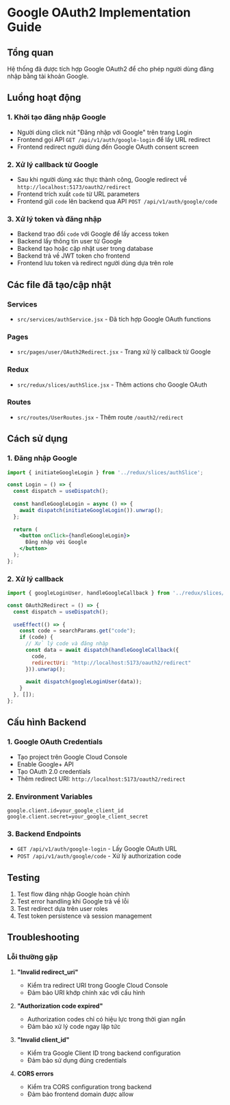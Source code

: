 # Google OAuth2 Implementation Guide

## Tổng quan
Hệ thống đã được tích hợp Google OAuth2 để cho phép người dùng đăng nhập bằng tài khoản Google.

## Luồng hoạt động

### 1. Khởi tạo đăng nhập Google
- Người dùng click nút "Đăng nhập với Google" trên trang Login
- Frontend gọi API `GET /api/v1/auth/google-login` để lấy URL redirect
- Frontend redirect người dùng đến Google OAuth consent screen

### 2. Xử lý callback từ Google
- Sau khi người dùng xác thực thành công, Google redirect về `http://localhost:5173/oauth2/redirect`
- Frontend trích xuất `code` từ URL parameters
- Frontend gửi `code` lên backend qua API `POST /api/v1/auth/google/code`

### 3. Xử lý token và đăng nhập
- Backend trao đổi `code` với Google để lấy access token
- Backend lấy thông tin user từ Google
- Backend tạo hoặc cập nhật user trong database
- Backend trả về JWT token cho frontend
- Frontend lưu token và redirect người dùng dựa trên role

## Các file đã tạo/cập nhật

### Services
- `src/services/authService.jsx` - Đã tích hợp Google OAuth functions

### Pages
- `src/pages/user/OAuth2Redirect.jsx` - Trang xử lý callback từ Google

### Redux
- `src/redux/slices/authSlice.jsx` - Thêm actions cho Google OAuth

### Routes
- `src/routes/UserRoutes.jsx` - Thêm route `/oauth2/redirect`

## Cách sử dụng

### 1. Đăng nhập Google
```jsx
import { initiateGoogleLogin } from '../redux/slices/authSlice';

const Login = () => {
  const dispatch = useDispatch();
  
  const handleGoogleLogin = async () => {
    await dispatch(initiateGoogleLogin()).unwrap();
  };
  
  return (
    <button onClick={handleGoogleLogin}>
      Đăng nhập với Google
    </button>
  );
};
```

### 2. Xử lý callback
```jsx
import { googleLoginUser, handleGoogleCallback } from '../redux/slices/authSlice';

const OAuth2Redirect = () => {
  const dispatch = useDispatch();
  
  useEffect(() => {
    const code = searchParams.get("code");
    if (code) {
      // Xử lý code và đăng nhập
      const data = await dispatch(handleGoogleCallback({
        code,
        redirectUri: "http://localhost:5173/oauth2/redirect"
      })).unwrap();
      
      await dispatch(googleLoginUser(data));
    }
  }, []);
};
```

## Cấu hình Backend

### 1. Google OAuth Credentials
- Tạo project trên Google Cloud Console
- Enable Google+ API
- Tạo OAuth 2.0 credentials
- Thêm redirect URI: `http://localhost:5173/oauth2/redirect`

### 2. Environment Variables
```properties
google.client.id=your_google_client_id
google.client.secret=your_google_client_secret
```

### 3. Backend Endpoints
- `GET /api/v1/auth/google-login` - Lấy Google OAuth URL
- `POST /api/v1/auth/google/code` - Xử lý authorization code

## Testing

1. Test flow đăng nhập Google hoàn chỉnh
2. Test error handling khi Google trả về lỗi
3. Test redirect dựa trên user roles
4. Test token persistence và session management

## Troubleshooting

### Lỗi thường gặp

1. **"Invalid redirect_uri"**
   - Kiểm tra redirect URI trong Google Cloud Console
   - Đảm bảo URI khớp chính xác với cấu hình

2. **"Authorization code expired"**
   - Authorization codes chỉ có hiệu lực trong thời gian ngắn
   - Đảm bảo xử lý code ngay lập tức

3. **"Invalid client_id"**
   - Kiểm tra Google Client ID trong backend configuration
   - Đảm bảo sử dụng đúng credentials

4. **CORS errors**
   - Kiểm tra CORS configuration trong backend
   - Đảm bảo frontend domain được allow 